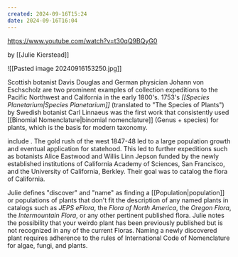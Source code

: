 ```yaml
---
created: 2024-09-16T15:24
date: 2024-09-16T16:04
---
```

https://www.youtube.com/watch?v=t30qQ9BQyG0

by [[Julie Kierstead]]

![[Pasted image 20240916153250.jpg]]

Scottish botanist Davis Douglas and German physician Johann von Eschscholz are two prominent examples of collection expeditions to the Pacific Northwest and California in the early 1800's. 1753's *[[Species Planetarium|Species Planetarium]]* (translated to "The Species of Plants") by Swedish botanist Carl Linnaeus was the first work that consistently used [[Binomial Nomenclature|binomial nomenclature]] (Genus + species) for plants, which is the basis for modern taxonomy.

 include . The gold rush of the west 1847-48 led to a large population growth and eventual application for statehood. This led to further expeditions such as botanists Alice Eastwood and Willis Linn Jepson funded by the newly established institutions of California Academy of Sciences, San Francisco, and the University of California, Berkley. Their goal was to catalog the flora of California.

Julie defines "discover" and "name" as finding a [[Population|population]] or populations of plants that don't fit the description of any named plants in catalogs such as *JEPS eFlora*, the *Flora of North America*, the *Oregon Flora*, the *Intermountain Flora*, or any other pertinent published flora. Julie notes the possibility that your weirdo plant has been previously published but is not recognized in any of the current Floras. Naming a newly discovered plant requires adherence to the rules of International Code of Nomenclature for algae, fungi, and plants.

